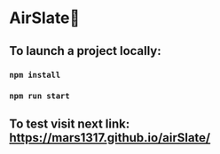 # AirSlate🔷

## To launch a project locally:

### `npm install`

### `npm run start`

## To test visit next link: https://mars1317.github.io/airSlate/
